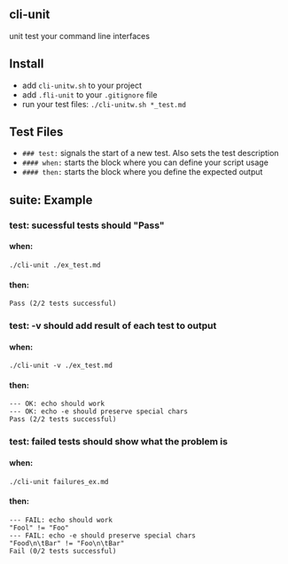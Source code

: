 
## cli-unit

unit test your command line interfaces


## Install

- add `cli-unitw.sh` to your project
- add `.fli-unit` to your `.gitignore` file
- run your test files: `./cli-unitw.sh *_test.md`
 

## Test Files

- `### test:` signals the start of a new test. Also sets the test description
- `#### when:` starts the block where you can define your script usage
- `#### then:` starts the block where you define the expected output


## suite: Example

### test: sucessful tests should "Pass"
#### when:

	./cli-unit ./ex_test.md 

#### then:

	Pass (2/2 tests successful)

### test: -v should add result of each test to output
#### when:

	./cli-unit -v ./ex_test.md 

#### then:

	--- OK: echo should work
	--- OK: echo -e should preserve special chars
	Pass (2/2 tests successful)

### test: failed tests should show what the problem is
#### when:

	./cli-unit failures_ex.md 

#### then:

	--- FAIL: echo should work
	"Fool" != "Foo"
	--- FAIL: echo -e should preserve special chars
	"Food\n\tBar" != "Foo\n\tBar"
	Fail (0/2 tests successful)

	
